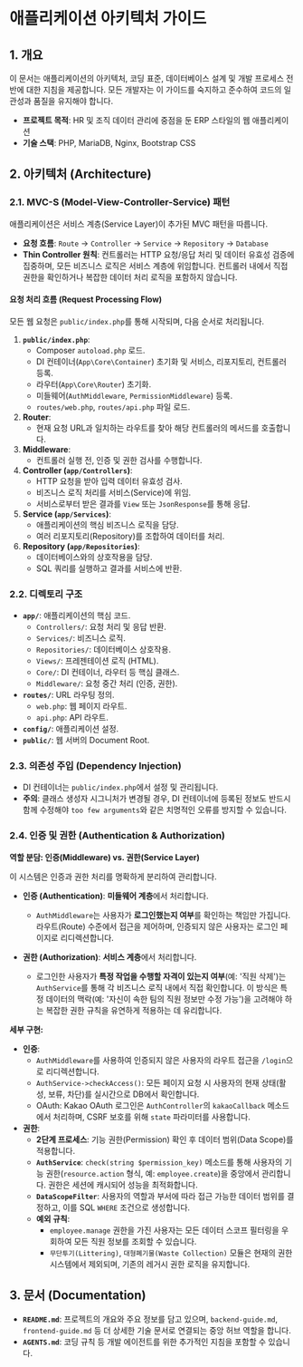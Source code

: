 # 애플리케이션 아키텍처 가이드

## 1. 개요

이 문서는 애플리케이션의 아키텍처, 코딩 표준, 데이터베이스 설계 및 개발 프로세스 전반에 대한 지침을 제공합니다. 모든 개발자는 이 가이드를 숙지하고 준수하여 코드의 일관성과 품질을 유지해야 합니다.

-   **프로젝트 목적**: HR 및 조직 데이터 관리에 중점을 둔 ERP 스타일의 웹 애플리케이션
-   **기술 스택**: PHP, MariaDB, Nginx, Bootstrap CSS

## 2. 아키텍처 (Architecture)

### 2.1. MVC-S (Model-View-Controller-Service) 패턴

애플리케이션은 서비스 계층(Service Layer)이 추가된 MVC 패턴을 따릅니다.

-   **요청 흐름**: `Route` → `Controller` → `Service` → `Repository` → `Database`
-   **Thin Controller 원칙**: 컨트롤러는 HTTP 요청/응답 처리 및 데이터 유효성 검증에 집중하며, 모든 비즈니스 로직은 서비스 계층에 위임합니다. 컨트롤러 내에서 직접 권한을 확인하거나 복잡한 데이터 처리 로직을 포함하지 않습니다.

#### 요청 처리 흐름 (Request Processing Flow)

모든 웹 요청은 `public/index.php`를 통해 시작되며, 다음 순서로 처리됩니다.

1.  **`public/index.php`**:
    -   Composer `autoload.php` 로드.
    -   DI 컨테이너(`App\Core\Container`) 초기화 및 서비스, 리포지토리, 컨트롤러 등록.
    -   라우터(`App\Core\Router`) 초기화.
    -   미들웨어(`AuthMiddleware`, `PermissionMiddleware`) 등록.
    -   `routes/web.php`, `routes/api.php` 파일 로드.
2.  **Router**:
    -   현재 요청 URL과 일치하는 라우트를 찾아 해당 컨트롤러의 메서드를 호출합니다.
3.  **Middleware**:
    -   컨트롤러 실행 전, 인증 및 권한 검사를 수행합니다.
4.  **Controller (`app/Controllers`)**:
    -   HTTP 요청을 받아 입력 데이터 유효성 검사.
    -   비즈니스 로직 처리를 서비스(Service)에 위임.
    -   서비스로부터 받은 결과를 `View` 또는 `JsonResponse`를 통해 응답.
5.  **Service (`app/Services`)**:
    -   애플리케이션의 핵심 비즈니스 로직을 담당.
    -   여러 리포지토리(Repository)를 조합하여 데이터를 처리.
6.  **Repository (`app/Repositories`)**:
    -   데이터베이스와의 상호작용을 담당.
    -   SQL 쿼리를 실행하고 결과를 서비스에 반환.

### 2.2. 디렉토리 구조

-   **`app/`**: 애플리케이션의 핵심 코드.
    -   `Controllers/`: 요청 처리 및 응답 반환.
    -   `Services/`: 비즈니스 로직.
    -   `Repositories/`: 데이터베이스 상호작용.
    -   `Views/`: 프레젠테이션 로직 (HTML).
    -   `Core/`: DI 컨테이너, 라우터 등 핵심 클래스.
    -   `Middleware/`: 요청 중간 처리 (인증, 권한).
-   **`routes/`**: URL 라우팅 정의.
    -   `web.php`: 웹 페이지 라우트.
    -   `api.php`: API 라우트.
-   **`config/`**: 애플리케이션 설정.
-   **`public/`**: 웹 서버의 Document Root.

### 2.3. 의존성 주입 (Dependency Injection)

-   DI 컨테이너는 `public/index.php`에서 설정 및 관리됩니다.
-   **주의**: 클래스 생성자 시그니처가 변경될 경우, DI 컨테이너에 등록된 정보도 반드시 함께 수정해야 `too few arguments`와 같은 치명적인 오류를 방지할 수 있습니다.

### 2.4. 인증 및 권한 (Authentication & Authorization)

**역할 분담: 인증(Middleware) vs. 권한(Service Layer)**

이 시스템은 인증과 권한 처리를 명확하게 분리하여 관리합니다.

-   **인증 (Authentication)**: **미들웨어 계층**에서 처리합니다.
    -   `AuthMiddleware`는 사용자가 **로그인했는지 여부**를 확인하는 책임만 가집니다. 라우트(Route) 수준에서 접근을 제어하며, 인증되지 않은 사용자는 로그인 페이지로 리디렉션합니다.

-   **권한 (Authorization)**: **서비스 계층**에서 처리합니다.
    -   로그인한 사용자가 **특정 작업을 수행할 자격이 있는지 여부**(예: '직원 삭제')는 `AuthService`를 통해 각 비즈니스 로직 내에서 직접 확인합니다. 이 방식은 특정 데이터의 맥락(예: '자신이 속한 팀의 직원 정보만 수정 가능')을 고려해야 하는 복잡한 권한 규칙을 유연하게 적용하는 데 유리합니다.

**세부 구현:**

-   **인증**:
    -   `AuthMiddleware`를 사용하여 인증되지 않은 사용자의 라우트 접근을 `/login`으로 리디렉션합니다.
    -   `AuthService->checkAccess()`: 모든 페이지 요청 시 사용자의 현재 상태(활성, 보류, 차단)를 실시간으로 DB에서 확인합니다.
    -   OAuth: Kakao OAuth 로그인은 `AuthController`의 `kakaoCallback` 메소드에서 처리하며, CSRF 보호를 위해 `state` 파라미터를 사용합니다.
-   **권한**:
    -   **2단계 프로세스**: 기능 권한(Permission) 확인 후 데이터 범위(Data Scope)를 적용합니다.
    -   **`AuthService`**: `check(string $permission_key)` 메소드를 통해 사용자의 기능 권한(`resource.action` 형식, 예: `employee.create`)을 중앙에서 관리합니다. 권한은 세션에 캐시되어 성능을 최적화합니다.
    -   **`DataScopeFilter`**: 사용자의 역할과 부서에 따라 접근 가능한 데이터 범위를 결정하고, 이를 SQL `WHERE` 조건으로 생성합니다.
    -   **예외 규칙**:
        -   `employee.manage` 권한을 가진 사용자는 모든 데이터 스코프 필터링을 우회하여 모든 직원 정보를 조회할 수 있습니다.
        -   `무단투기(Littering)`, `대형폐기물(Waste Collection)` 모듈은 현재의 권한 시스템에서 제외되며, 기존의 레거시 권한 로직을 유지합니다.

## 3. 문서 (Documentation)

-   **`README.md`**: 프로젝트의 개요와 주요 정보를 담고 있으며, `backend-guide.md`, `frontend-guide.md` 등 더 상세한 기술 문서로 연결되는 중앙 허브 역할을 합니다.
-   **`AGENTS.md`**: 코딩 규칙 등 개발 에이전트를 위한 추가적인 지침을 포함할 수 있습니다.
